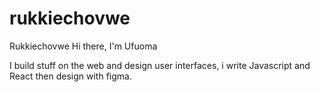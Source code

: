 ﻿# rukkiechovwe
Rukkiechovwe
Hi there, I'm Ufuoma

I build stuff on the web and design user interfaces, i write Javascript and React then design with figma.
